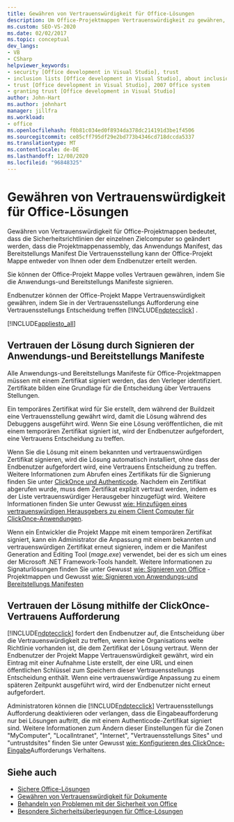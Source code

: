 ```yaml
---
title: Gewähren von Vertrauenswürdigkeit für Office-Lösungen
description: Um Office-Projektmappen Vertrauenswürdigkeit zu gewähren, müssen Sie die Sicherheitsrichtlinie der einzelnen Zielcomputer so ändern, dass Sie der Projektmappenassembly, dem Bereitstellungs Manifest und dem Dokument
ms.custom: SEO-VS-2020
ms.date: 02/02/2017
ms.topic: conceptual
dev_langs:
- VB
- CSharp
helpviewer_keywords:
- security [Office development in Visual Studio], trust
- inclusion lists [Office development in Visual Studio], about inclusion lists
- trust [Office development in Visual Studio], 2007 Office system
- granting trust [Office development in Visual Studio]
author: John-Hart
ms.author: johnhart
manager: jillfra
ms.workload:
- office
ms.openlocfilehash: f0b81c034ed0f8934da378dc214191d3be1f4506
ms.sourcegitcommit: ce85cff795df29e2bd773b4346cd718dccda5337
ms.translationtype: MT
ms.contentlocale: de-DE
ms.lasthandoff: 12/08/2020
ms.locfileid: "96848325"
---
```

# <a name="grant-trust-to-office-solutions"></a>Gewähren von Vertrauenswürdigkeit für Office-Lösungen
  Gewähren von Vertrauenswürdigkeit für Office-Projektmappen bedeutet, dass die Sicherheitsrichtlinien der einzelnen Zielcomputer so geändert werden, dass die Projektmappenassembly, das Anwendungs Manifest, das Bereitstellungs Manifest Die Vertrauensstellung kann der Office-Projekt Mappe entweder von Ihnen oder dem Endbenutzer erteilt werden.

 Sie können der Office-Projekt Mappe volles Vertrauen gewähren, indem Sie die Anwendungs-und Bereitstellungs Manifeste signieren.

 Endbenutzer können der Office-Projekt Mappe Vertrauenswürdigkeit gewähren, indem Sie in der Vertrauensstellungs Aufforderung eine Vertrauensstellungs Entscheidung treffen [!INCLUDE[ndptecclick](../vsto/includes/ndptecclick-md.md)] .

 [!INCLUDE[appliesto_all](../vsto/includes/appliesto-all-md.md)]

## <a name="trust-the-solution-by-signing-the-application-and-deployment-manifests"></a><a name="Signing"></a> Vertrauen der Lösung durch Signieren der Anwendungs-und Bereitstellungs Manifeste
 Alle Anwendungs-und Bereitstellungs Manifeste für Office-Projektmappen müssen mit einem Zertifikat signiert werden, das den Verleger identifiziert. Zertifikate bilden eine Grundlage für die Entscheidung über Vertrauens Stellungen.

 Ein temporäres Zertifikat wird für Sie erstellt, dem während der Buildzeit eine Vertrauensstellung gewährt wird, damit die Lösung während des Debuggens ausgeführt wird. Wenn Sie eine Lösung veröffentlichen, die mit einem temporären Zertifikat signiert ist, wird der Endbenutzer aufgefordert, eine Vertrauens Entscheidung zu treffen.

 Wenn Sie die Lösung mit einem bekannten und vertrauenswürdigen Zertifikat signieren, wird die Lösung automatisch installiert, ohne dass der Endbenutzer aufgefordert wird, eine Vertrauens Entscheidung zu treffen. Weitere Informationen zum Abrufen eines Zertifikats für die Signierung finden Sie unter [ClickOnce und Authenticode](../deployment/clickonce-and-authenticode.md). Nachdem ein Zertifikat abgerufen wurde, muss dem Zertifikat explizit vertraut werden, indem es der Liste vertrauenswürdiger Herausgeber hinzugefügt wird. Weitere Informationen finden Sie unter Gewusst [wie: Hinzufügen eines vertrauenswürdigen Herausgebers zu einem Client Computer für ClickOnce-Anwendungen](../deployment/how-to-add-a-trusted-publisher-to-a-client-computer-for-clickonce-applications.md).

 Wenn ein Entwickler die Projekt Mappe mit einem temporären Zertifikat signiert, kann ein Administrator die Anpassung mit einem bekannten und vertrauenswürdigen Zertifikat erneut signieren, indem er die Manifest Generation and Editing Tool (*mage.exe*) verwendet, bei der es sich um eines der Microsoft .NET Framework-Tools handelt. Weitere Informationen zu Signaturlösungen finden Sie unter Gewusst [wie: Signieren von Office](../vsto/how-to-sign-office-solutions.md) -Projektmappen und Gewusst [wie: Signieren von Anwendungs-und Bereitstellungs Manifesten](../ide/how-to-sign-application-and-deployment-manifests.md)

## <a name="trust-the-solution-by-using-the-clickonce-trust-prompt"></a><a name="TrustPrompt"></a>Vertrauen der Lösung mithilfe der ClickOnce-Vertrauens Aufforderung
 [!INCLUDE[ndptecclick](../vsto/includes/ndptecclick-md.md)] fordert den Endbenutzer auf, die Entscheidung über die Vertrauenswürdigkeit zu treffen, wenn keine Organisations weite Richtlinie vorhanden ist, die dem Zertifikat der Lösung vertraut. Wenn der Endbenutzer der Projekt Mappe Vertrauenswürdigkeit gewährt, wird ein Eintrag mit einer Aufnahme Liste erstellt, der eine URL und einen öffentlichen Schlüssel zum Speichern dieser Vertrauensstellungs Entscheidung enthält. Wenn eine vertrauenswürdige Anpassung zu einem späteren Zeitpunkt ausgeführt wird, wird der Endbenutzer nicht erneut aufgefordert.

 Administratoren können die [!INCLUDE[ndptecclick](../vsto/includes/ndptecclick-md.md)] Vertrauensstellungs Aufforderung deaktivieren oder verlangen, dass die Eingabeaufforderung nur bei Lösungen auftritt, die mit einem Authenticode-Zertifikat signiert sind. Weitere Informationen zum Ändern dieser Einstellungen für die Zonen "MyComputer", "LocalIntranet", "Internet", "Vertrauensstellungs Sites" und "untrustdsites" finden Sie unter Gewusst [wie: Konfigurieren des ClickOnce-Eingabe](../deployment/how-to-configure-the-clickonce-trust-prompt-behavior.md)Aufforderungs Verhaltens.

## <a name="see-also"></a>Siehe auch

- [Sichere Office-Lösungen](../vsto/securing-office-solutions.md)
- [Gewähren von Vertrauenswürdigkeit für Dokumente](../vsto/granting-trust-to-documents.md)
- [Behandeln von Problemen mit der Sicherheit von Office](../vsto/troubleshooting-office-solution-security.md)
- [Besondere Sicherheitsüberlegungen für Office-Lösungen](../vsto/specific-security-considerations-for-office-solutions.md)